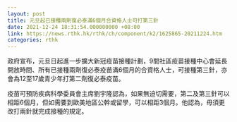 ```yaml
---
layout: post
title: 元旦起已接種兩劑復必泰滿6個月合資格人士可打第三針
date: 2021-12-24 18:31:54.000000000 +08:00
link: https://news.rthk.hk/rthk/ch/component/k2/1625865-20211224.htm
categories: rthk
---
```


政府宣布，元旦日起進一步擴大新冠疫苗接種計劃，9間社區疫苗接種中心會延長開放時間、所有已接種兩劑復必泰疫苗滿6個月的合資格人士，可接種第三針，亦會為12至17歲青少年打第二劑復必泰疫苗。

疫苗可預防疾病科學委員會主席劉宇隆認為，如果無迫切需要，第二及第三針可以相距6個月，但如需要到歐美地區公幹或留學，可以相距3個月。他認為，毋須更改打兩針就完成接種的規定。
